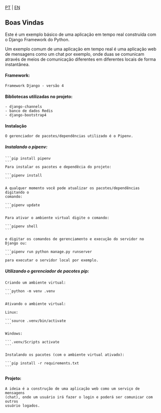 [PT](https://github.com/uadson/django-realtime-project/blob/main/README_PT.md) | [EN](https://github.com/uadson/django-realtime-project/blob/main/README_EN.md)

## Boas Vindas

Este é um exemplo básico de uma aplicação em tempo real construída com o Django
Framework do Python.

Um exemplo comum de uma aplicação em tempo real é uma aplicação web de mensagens
como um chat por exemplo, onde duas se comunicam através de meios de comunicação
diferentes em diferentes locais de forma instantânea.

#### Framework:

    Framework Django - versão 4

#### Bibliotecas utilizadas no projeto:

    - django-channels
    - banco de dados Redis
    - django-bootstrap4


#### Instalação

    O gerenciador de pacotes/dependências utilizado é o Pipenv.

##### Instalando o pipenv:

    ```pip install pipenv
    ```
    Para instalar os pacotes e dependêcia do projeto:
    
    ```pipenv install
    ```

    A qualquer momento você pode atualizar os pacotes/dependências digitando o 
    comando:

    ```pipenv update
    ```

    Para ativar o ambiente virtual digite o comando:

    ```pipenv shell
    ```

    e digitar os comandos de gerenciamento e execução do servidor no Django ou:

    ```pipenv run python manage.py runserver
    ```
    para executar o servidor local por exemplo.

##### Utilizando o gerenciador de pacotes pip:

    Criando um ambiente virtual:
    
    ```python -m venv .venv
    ```

    Ativando o ambiente virtual:

    Linux:

    ```source .venv/bin/activate
    ```

    Windows:

    ```.venv/Scripts activate
    ```

    Instalando os pacotes (com o ambiente virtual ativado):

    ```pip install -r requirements.txt
    ```

#### Projeto:

    A ideia é a construção de uma aplicação web como um serviço de mensagens
    (chat), onde um usuário irá fazer o login e poderá ser comunicar com outros
    usuário logados.